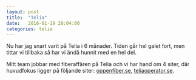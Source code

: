 ```yaml
---
layout: post
title:  "Telia"
date:   2016-01-19 20:04:00
categories: telia
---
```

Nu har jag snart varit på Telia i 6 månader. Tiden går hel galet fort, men tittar vi tillbaka så har vi ändå hunnit med en hel del.

Mitt team jobbar med fiberaffären på Telia och vi har hand om 4 siter, där huvudfokus ligger på följande siter: [oppenfiber.se](http://www.oppenfiber.se/), [teliaoperator.se](http://www.teliaoperator.se/).
